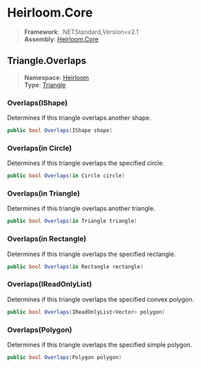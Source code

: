 # Heirloom.Core

> **Framework**: .NETStandard,Version=v2.1  
> **Assembly**: [Heirloom.Core][0]  

## Triangle.Overlaps

> **Namespace**: [Heirloom][0]  
> **Type**: [Triangle][1]  

### Overlaps(IShape)

Determines if this triangle overlaps another shape.

```cs
public bool Overlaps(IShape shape)
```

### Overlaps(in Circle)

Determines if this triangle overlaps the specified circle.

```cs
public bool Overlaps(in Circle circle)
```

### Overlaps(in Triangle)

Determines if this triangle overlaps another triangle.

```cs
public bool Overlaps(in Triangle triangle)
```

### Overlaps(in Rectangle)

Determines if this triangle overlaps the specified rectangle.

```cs
public bool Overlaps(in Rectangle rectangle)
```

### Overlaps(IReadOnlyList<Vector>)

Determines if this triangle overlaps the specified convex polygon.

```cs
public bool Overlaps(IReadOnlyList<Vector> polygon)
```

### Overlaps(Polygon)

Determines if this triangle overlaps the specified simple polygon.

```cs
public bool Overlaps(Polygon polygon)
```

[0]: ../Heirloom.Core.md
[1]: Heirloom.Triangle.md

